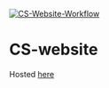 [![CS-Website-Workflow](https://github.com/sudodeo/CS-website/actions/workflows/ci-cd.yaml/badge.svg)](https://github.com/sudodeo/CS-website/actions/workflows/ci-cd.yaml)
# CS-website

Hosted [here](http://139.162.206.112/)
